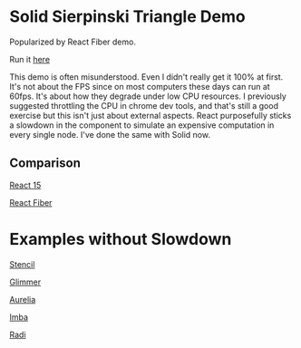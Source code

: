 # Solid Sierpinski Triangle Demo

Popularized by React Fiber demo.

Run it [here](https://ryansolid.github.io/solid-sierpinski-triangle-demo/)

This demo is often misunderstood. Even I didn't really get it 100% at first. It's not about the FPS since on most computers these days can run at 60fps. It's about how they degrade under low CPU resources. I previously suggested throttling the CPU in chrome dev tools, and that's still a good exercise but this isn't just about external aspects. React purposefully sticks a slowdown in the component to simulate an expensive computation in every single node. I've done the same with Solid now.
## Comparison

[React 15](https://claudiopro.github.io/react-fiber-vs-stack-demo/stack.html)

[React Fiber](https://claudiopro.github.io/react-fiber-vs-stack-demo/fiber.html)

# Examples without Slowdown

[Stencil](https://stencil-fiber-demo.firebaseapp.com/perf.html)

[Glimmer](https://mupkoo.github.io/react-fiber-demo-with-glimmerjs/)

[Aurelia](http://aurelia-thousand-nodes.bigopon.surge.sh/)

[Imba](https://imba-perf-demo.firebaseapp.com/)

[Radi](https://radi.js.org/perf-test.html)